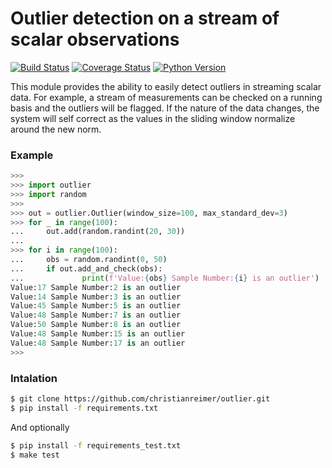 # Outlier detection on a stream of scalar observations

[![Build Status](https://travis-ci.org/christianreimer/outlier.svg?branch=master)](https://travis-ci.org/christianreimer/outlier)  [![Coverage Status](https://coveralls.io/repos/github/christianreimer/outlier/badge.svg?branch=master)](https://coveralls.io/github/christianreimer/outlier?branch=master)  [![Python Version](https://img.shields.io/badge/python-3.6-blue.svg)](https://img.shields.io/badge/python-3.6-blue.svg)

This module provides the ability to easily detect outliers in streaming scalar data. For example, a stream of measurements can be checked on a running basis and the outliers will be flagged. If the nature of the data changes, the system will self correct as the values in the sliding window normalize around the new norm.

### Example

```python
>>>
>>> import outlier
>>> import random
>>>
>>> out = outlier.Outlier(window_size=100, max_standard_dev=3)
>>> for _ in range(100):
...     out.add(random.randint(20, 30))
...
>>> for i in range(100):
...     obs = random.randint(0, 50)
...     if out.add_and_check(obs):
...             print(f'Value:{obs} Sample Number:{i} is an outlier')
Value:17 Sample Number:2 is an outlier
Value:14 Sample Number:3 is an outlier
Value:45 Sample Number:5 is an outlier
Value:48 Sample Number:7 is an outlier
Value:50 Sample Number:8 is an outlier
Value:48 Sample Number:15 is an outlier
Value:48 Sample Number:17 is an outlier
>>>
```


### Intalation
```bash
$ git clone https://github.com/christianreimer/outlier.git
$ pip install -f requirements.txt
```

And optionally
```bash
$ pip install -f requirements_test.txt
$ make test
```
